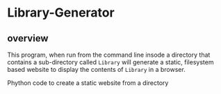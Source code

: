 # Library-Generator
## overview
This program, when run from the command line insode a directory that contains a sub-directory called `Library` will 
generate a static, filesystem based website to display the contents of `Library` in a browser. 

Phython code to create a static website from a directory 
